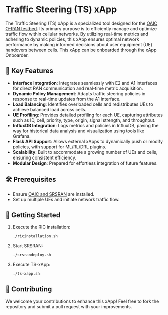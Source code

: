 # Traffic Steering (TS) xApp

The Traffic Steering (TS) xApp is a specialized tool designed for the [OAIC O-RAN testbed](https://www.openaicellular.org/). Its primary purpose is to efficiently manage and optimize traffic flow within cellular networks. By utilizing real-time metrics and adhering to dynamic policies, this xApp ensures optimal network performance by making informed decisions about user equipment (UE) handovers between cells. 
This xApp can be onboarded through the xApp Onboarder.

## 🌟 Key Features

- **Interface Integration**: Integrates seamlessly with E2 and A1 interfaces for direct RAN communication and real-time metric acquisition.
- **Dynamic Policy Management**: Adapts traffic steering policies in response to real-time updates from the A1 interface.
- **Load Balancing**: Identifies overloaded cells and redistributes UEs to achieve balanced load across cells.
- **UE Profiling**: Provides detailed profiling for each UE, capturing attributes such as ID, cell, priority, type, origin, signal strength, and throughput.
- **InfluxDB Integration**: Logs metrics and policies in InfluxDB, paving the way for historical data analysis and visualization using tools like Grafana.
- **Flask API Support**: Allows external xApps to dynamically push or modify policies, with support for ML/RL/DRL plugins.
- **Scalability**: Built to accommodate a growing number of UEs and cells, ensuring consistent efficiency.
- **Modular Design**: Prepared for effortless integration of future features.

## 🛠 Prerequisites

- Ensure [OAIC and SRSRAN](https://openaicellular.github.io/oaic/) are installed.
- Set up multiple UEs and initiate network traffic flow.

## 🚀 Getting Started

1. Execute the RIC installation:
   ```bash
   ./ricinstallation.sh
2. Start SRSRAN:
   ```bash
   ./srsrandeploy.sh
3. Execute TS-xApp:
   ```bash
   ./ts-xapp.sh


## 🤝 Contributing
We welcome your contributions to enhance this xApp! Feel free to fork the repository and submit a pull request with your improvements.
